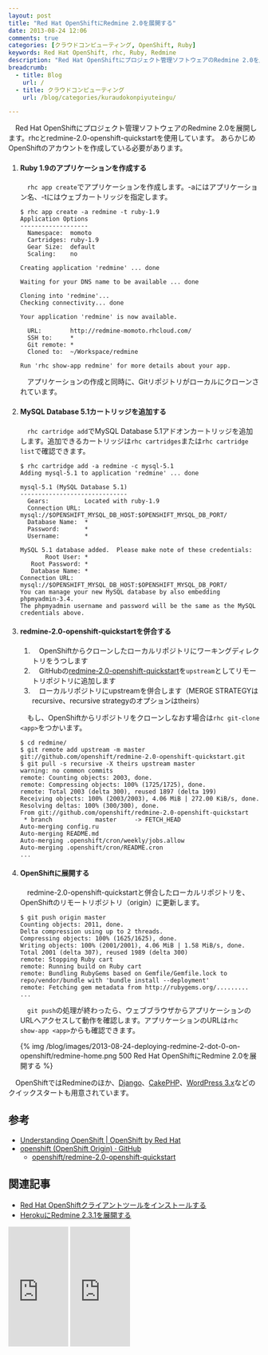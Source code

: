 ```yaml
---
layout: post
title: "Red Hat OpenShiftにRedmine 2.0を展開する"
date: 2013-08-24 12:06
comments: true
categories: [クラウドコンピューティング, OpenShift, Ruby]
keywords: Red Hat OpenShift, rhc, Ruby, Redmine
description: "Red Hat OpenShiftにプロジェクト管理ソフトウェアのRedmine 2.0を展開します。"
breadcrumb:
  - title: Blog
    url: /
  - title: クラウドコンピューティング
    url: /blog/categories/kuraudokonpiyuteingu/

---
```


　Red Hat OpenShiftにプロジェクト管理ソフトウェアのRedmine 2.0を展開します。rhcとredmine-2.0-openshift-quickstartを使用しています。<!--more-->
あらかじめOpenShiftのアカウントを作成している必要があります。

 1. #### Ruby 1.9のアプリケーションを作成する

    　`rhc app create`でアプリケーションを作成します。-aにはアプリケーション名、-tにはウェブカートリッジを指定します。

        $ rhc app create -a redmine -t ruby-1.9
        Application Options
        -------------------
          Namespace:  momoto
          Cartridges: ruby-1.9
          Gear Size:  default
          Scaling:    no

        Creating application 'redmine' ... done

        Waiting for your DNS name to be available ... done

        Cloning into 'redmine'...
        Checking connectivity... done

        Your application 'redmine' is now available.

          URL:        http://redmine-momoto.rhcloud.com/
          SSH to:     *
          Git remote: *
          Cloned to:  ~/Workspace/redmine

        Run 'rhc show-app redmine' for more details about your app.

    　アプリケーションの作成と同時に、Gitリポジトリがローカルにクローンされています。

 2. #### MySQL Database 5.1カートリッジを追加する

    　`rhc cartridge add`でMySQL Database 5.1アドオンカートリッジを追加します。追加できるカートリッジは`rhc cartridges`または`rhc cartridge list`で確認できます。

        $ rhc cartridge add -a redmine -c mysql-5.1
        Adding mysql-5.1 to application 'redmine' ... done

        mysql-5.1 (MySQL Database 5.1)
        ------------------------------
          Gears:          Located with ruby-1.9
          Connection URL: mysql://$OPENSHIFT_MYSQL_DB_HOST:$OPENSHIFT_MYSQL_DB_PORT/
          Database Name:  *
          Password:       *
          Username:       *

        MySQL 5.1 database added.  Please make note of these credentials:
               Root User: *
           Root Password: *
           Database Name: *
        Connection URL: mysql://$OPENSHIFT_MYSQL_DB_HOST:$OPENSHIFT_MYSQL_DB_PORT/
        You can manage your new MySQL database by also embedding phpmyadmin-3.4.
        The phpmyadmin username and password will be the same as the MySQL credentials above.

 3. #### redmine-2.0-openshift-quickstartを併合する

     1. 　OpenShiftからクローンしたローカルリポジトリにワーキングディレクトリをうつします
     2. 　GitHubの[redmine-2.0-openshift-quickstart](https://github.com/openshift/redmine-2.0-openshift-quickstart)を`upstream`としてリモートリポジトリに追加します
     3. 　ローカルリポジトリにupstreamを併合します（MERGE STRATEGYはrecursive、recursive strategyのオプションはtheirs）

    　もし、OpenShiftからリポジトリをクローンしなおす場合は`rhc git-clone <app>`をつかいます。

        $ cd redmine/
        $ git remote add upstream -m master git://github.com/openshift/redmine-2.0-openshift-quickstart.git
        $ git pull -s recursive -X theirs upstream master
        warning: no common commits
        remote: Counting objects: 2003, done.
        remote: Compressing objects: 100% (1725/1725), done.
        remote: Total 2003 (delta 300), reused 1897 (delta 199)
        Receiving objects: 100% (2003/2003), 4.06 MiB | 272.00 KiB/s, done.
        Resolving deltas: 100% (300/300), done.
        From git://github.com/openshift/redmine-2.0-openshift-quickstart
         * branch            master     -> FETCH_HEAD
        Auto-merging config.ru
        Auto-merging README.md
        Auto-merging .openshift/cron/weekly/jobs.allow
        Auto-merging .openshift/cron/README.cron
        ...

 4. #### OpenShiftに展開する

    　redmine-2.0-openshift-quickstartと併合したローカルリポジトリを、OpenShiftのリモートリポジトリ（origin）に更新します。

        $ git push origin master
        Counting objects: 2011, done.
        Delta compression using up to 2 threads.
        Compressing objects: 100% (1625/1625), done.
        Writing objects: 100% (2001/2001), 4.06 MiB | 1.58 MiB/s, done.
        Total 2001 (delta 307), reused 1989 (delta 300)
        remote: Stopping Ruby cart
        remote: Running build on Ruby cart
        remote: Bundling RubyGems based on Gemfile/Gemfile.lock to repo/vendor/bundle with 'bundle install --deployment'
        remote: Fetching gem metadata from http://rubygems.org/.........
        ...

    　`git push`の処理が終わったら、ウェブブラウザからアプリケーションのURLへアクセスして動作を確認します。アプリケーションのURLは`rhc show-app <app>`からも確認できます。

    {% img /blog/images/2013-08-24-deploying-redmine-2-dot-0-on-openshift/redmine-home.png 500 Red Hat OpenShiftにRedmine 2.0を展開する %}

　OpenShiftではRedmineのほか、[Django](https://www.openshift.com/quickstarts/django)、[CakePHP](https://www.openshift.com/quickstarts/cakephp)、[WordPress 3.x](https://www.openshift.com/quickstarts/wordpress-3x)などのクイックスタートも用意されています。

## 参考

- [Understanding OpenShift | OpenShift by Red Hat](https://www.openshift.com/developers/documentation)
- [openshift (OpenShift Origin) · GitHub](https://github.com/openshift)
  - [openshift/redmine-2.0-openshift-quickstart](https://github.com/openshift/redmine-2.0-openshift-quickstart)

## 関連記事

- [Red Hat OpenShiftクライアントツールをインストールする](/blog/2013/08/24/installation-guide-for-openshift-rhc-client-tools/)
- [HerokuにRedmine 2.3.1を展開する](/blog/2013/05/31/deploy-redmine-2-dot-3-1-on-heroku/)

<iframe src="http://rcm-fe.amazon-adsystem.com/e/cm?lt1=_top&bc1=000000&IS2=1&bg1=FFFFFF&fc1=000000&lc1=0000FF&t=seijimomotobl-22&o=9&p=8&l=as4&m=amazon&f=ifr&ref=ss_til&asins=4822211983" style="width:120px;height:240px;" scrolling="no" marginwidth="0" marginheight="0" frameborder="0"></iframe>
<iframe src="http://rcm-fe.amazon-adsystem.com/e/cm?lt1=_top&bc1=000000&IS2=1&bg1=FFFFFF&fc1=000000&lc1=0000FF&t=seijimomotobl-22&o=9&p=8&l=as4&m=amazon&f=ifr&ref=ss_til&asins=4774155934" style="width:120px;height:240px;" scrolling="no" marginwidth="0" marginheight="0" frameborder="0"></iframe>
